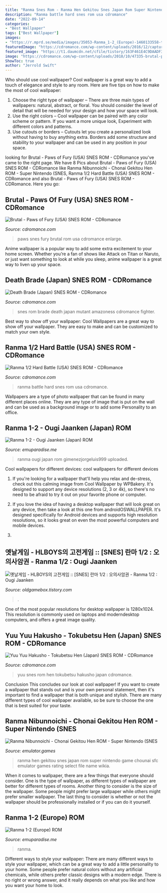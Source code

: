 ```yaml
---
title: "Ranma Snes Rom - Ranma Hen Gekitou Snes Japan Rom Super Nintendo Game Chounai Sfc Emulator Games Rating Select File Name Wikia"
description: "Ranma battle hard snes rom usa cdromance"
date: "2022-09-14"
categories:
- "Best Wallpaper"
tags: ["Best Wallpaper"]
images:
- "https://r.mprd.se/media/images/35053-Ranma_1-2_(Europe)-1460133558-thumb.png"
featuredImage: "https://cdromance.com/wp-content/uploads/2016/12/capture_003_15122016_014408.jpg"
featured_image: "https://t1.daumcdn.net/cfile/tistory/163F461E4C9DAADF3C"
image: "https://cdromance.com/wp-content/uploads/2018/10/47335-brutal-paws-of-fury-snes-screenshot-fight-scene-1-the-landing.jpg"
ShowToc: true
author: "Jerrold Swift"
---
```



Who should use cool wallpaper?
Cool wallpaper is a great way to add a touch of elegance and style to any room. Here are five tips on how to make the most of cool wallpaper: 
1) Choose the right type of wallpaper – There are three main types of wallpapers: natural, abstract, or floral. You should consider the level of detail that will be needed for your design and how your space will look. 
2) Use the right colors – Cool wallpaper can be paired with any color scheme or pattern. If you want a more unique look, Experiment with different colors and patterns. 
3) Use cutouts or borders – Cutouts let you create a personalized look without having to buy anything extra. Borders add some structure and stability to your wallpaper and can be used in any position in your space.

	

		
looking for Brutal - Paws of Fury (USA) SNES ROM - CDRomance you've came to the right page. We have 8 Pics about Brutal - Paws of Fury (USA) SNES ROM - CDRomance like Ranma Nibunnoichi - Chonai Gekitou Hen ROM - Super Nintendo (SNES, Ranma 1/2 Hard Battle (USA) SNES ROM - CDRomance and also Brutal - Paws of Fury (USA) SNES ROM - CDRomance. Here you go:
		
    
## Brutal - Paws Of Fury (USA) SNES ROM - CDRomance

<img loading=lazy src="https://cdromance.com/wp-content/uploads/2018/10/47335-brutal-paws-of-fury-snes-screenshot-fight-scene-1-the-landing.jpg" onerror="this.onerror=null;this.src='https://tse2.mm.bing.net/th?id=OIP.3HgxxFTk2A1kpAKBmxhI1wHaFj&amp;pid=15.1';" alt="Brutal - Paws of Fury (USA) SNES ROM - CDRomance">

_Source: cdromance.com_

>paws snes fury brutal rom usa cdromance enlarge. 

	

Anime wallpaper is a popular way to add some extra excitement to your home screen. Whether you’re a fan of shows like Attack on Titan or Naruto, or just want something to look at while you sleep, anime wallpaper is a great way to liven up your space.

    
## Death Brade (Japan) SNES ROM - CDRomance

<img loading=lazy src="https://cdromance.com/wp-content/uploads/2018/10/546092-mutant-fighter-snes-screenshot-amazoness-vs-amazoness-existentialist.png" onerror="this.onerror=null;this.src='https://tse1.mm.bing.net/th?id=OIP._Tr3bY94QAj9nVlmGpWregAAAA&amp;pid=15.1';" alt="Death Brade (Japan) SNES ROM - CDRomance">

_Source: cdromance.com_

>snes rom brade death japan mutant amazoness cdromance fighter. 

	

Best way to show off your wallpaper:
Cool Wallpapers are a great way to show off your wallpaper. They are easy to make and can be customized to match your own style.

    
## Ranma 1/2 Hard Battle (USA) SNES ROM - CDRomance

<img loading=lazy src="https://cdromance.com/wp-content/uploads/2016/12/capture_003_15122016_014408.jpg" onerror="this.onerror=null;this.src='https://tse4.mm.bing.net/th?id=OIP.nQZak2KzAmzzDUcwGaiNCQHaG4&amp;pid=15.1';" alt="Ranma 1/2 Hard Battle (USA) SNES ROM - CDRomance">

_Source: cdromance.com_

>ranma battle hard snes rom usa cdromance. 

	



Wallpapers are a type of photo wallpaper that can be found in many different places online. They are any type of image that is put on the wall and can be used as a background image or to add some Personality to an office.

    
## Ranma 1-2 - Ougi Jaanken (Japan) ROM

<img loading=lazy src="https://r.mprd.se/media/images/35056-Ranma_1-2_-_Ougi_Jaanken_(Japan)-1460268546-thumb.jpg" onerror="this.onerror=null;this.src='https://tse4.mm.bing.net/th?id=OIP.qVj_y_OJ9bExGFGa5Tv3vgAAAA&amp;pid=15.1';" alt="Ranma 1-2 - Ougi Jaanken (Japan) ROM">

_Source: emuparadise.me_

>ranma ougi japan rom gimenezjorgeluis999 uploaded. 

	

Cool wallpapers for different devices:
cool wallpapers for different devices 

1. If you're looking for a wallpaper that'll help you relax and de-stress, check out this calming image from Cool Wallpaper by WPBakery. It's designed to support any device resolutions (2, 3 or 4k), so there's no need to be afraid to try it out on your favorite phone or computer.

2. If you love the idea of having a desktop wallpaper that will look great on any device, then take a look at this one from androidOSWALLPAPER. It's designed specifically for Android devices and supports high resolution resolutions, so it looks great on even the most powerful computers and mobile devices.

3.

    
## 옛날게임 - HLBOYS의 고전게임 :: [SNES] 란마 1/2 : 오의사암권 - Ranma 1/2 : Ougi Jaanken

<img loading=lazy src="https://t1.daumcdn.net/cfile/tistory/163F461E4C9DAADF3C" onerror="this.onerror=null;this.src='https://tse4.mm.bing.net/th?id=OIP.j6G23qCLDbvV7VE-zuOZbQHaGe&amp;pid=15.1';" alt="옛날게임 - HLBOYS의 고전게임 :: [SNES] 란마 1/2 : 오의사암권 - Ranma 1/2 : Ougi Jaanken">

_Source: oldgamebox.tistory.com_

>. 

	

One of the most popular resolutions for desktop wallpaper is 1280x1024. This resolution is commonly used on laptops and moderndesktop computers, and offers a great image quality.

    
## Yuu Yuu Hakusho - Tokubetsu Hen (Japan) SNES ROM - CDRomance

<img loading=lazy src="https://cdromance.com/wp-content/uploads/2018/12/gfs_3706_2_2.jpg" onerror="this.onerror=null;this.src='https://tse4.mm.bing.net/th?id=OIP.iQle3VsIxx03NaNePxjxSgAAAA&amp;pid=15.1';" alt="Yuu Yuu Hakusho - Tokubetsu Hen (Japan) SNES ROM - CDRomance">

_Source: cdromance.com_

>yuu snes rom hen tokubetsu hakusho japan cdromance. 

	

Conclusion
This concludes our look at cool wallpaper! If you want to create a wallpaper that stands out and is your own personal statement, then it's important to find a wallpaper that is both unique and stylish. There are many different types of cool wallpaper available, so be sure to choose the one that is best suited for your taste.

    
## Ranma Nibunnoichi - Chonai Gekitou Hen ROM - Super Nintendo (SNES

<img loading=lazy src="https://server.emulator.games/images/super-nintendo/ranma-nibunnoichi-chonai-gekitou-hen.jpg" onerror="this.onerror=null;this.src='https://tse3.mm.bing.net/th?id=OIP.dqDJBDTLTm1DVnk1VO5kFgHaEG&amp;pid=15.1';" alt="Ranma Nibunnoichi - Chonai Gekitou Hen ROM - Super Nintendo (SNES">

_Source: emulator.games_

>ranma hen gekitou snes japan rom super nintendo game chounai sfc emulator games rating select file name wikia. 

	

When it comes to wallpaper, there are a few things that everyone should consider. One is the type of wallpaper, as different types of wallpaper are better for different types of rooms. Another thing to consider is the size of the wallpaper. Some people might prefer large wallpaper while others might prefer smaller wallpaper. The last thing to consider is whether or not the wallpaper should be professionally installed or if you can do it yourself.

    
## Ranma 1-2 (Europe) ROM

<img loading=lazy src="https://r.mprd.se/media/images/35053-Ranma_1-2_(Europe)-1460133558-thumb.png" onerror="this.onerror=null;this.src='https://tse3.mm.bing.net/th?id=OIP.LJIK7tJw4g-0WqSZZow2NgAAAA&amp;pid=15.1';" alt="Ranma 1-2 (Europe) ROM">

_Source: emuparadise.me_

>ranma. 

	

Different ways to style your wallpaper:
There are many different ways to style your wallpaper, which can be a great way to add a little personality to your home. Some people prefer natural colors without any artificial chemicals, while others prefer classic designs with a modern edge. There is no right or wrong answer, and it really depends on what you like and how you want your home to look.

